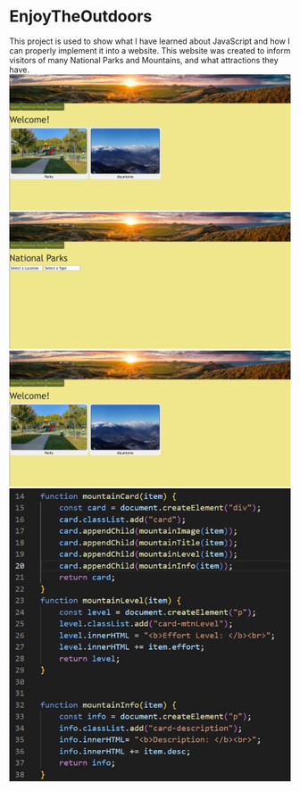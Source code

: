 # EnjoyTheOutdoors
This project is used to show what I have learned about JavaScript and how I can properly implement it into a website. This website was created to inform visitors of many National Parks and Mountains, and what attractions they have.
<img src="images/homepage.jpg">
<img src="images/parkspage.jpg">
<img src="images/homepage.jpg">
<img src="images/favcode.jpg">